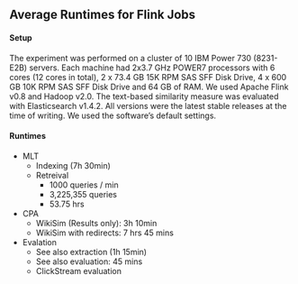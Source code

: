 ## Average Runtimes for Flink Jobs

#### Setup

The experiment was performed on a cluster of 10 IBM Power 730 (8231-E2B) servers. Each machine had 2x3.7 GHz POWER7 processors with 6 cores (12 cores in total), 2 x 73.4 GB 15K RPM SAS SFF Disk Drive, 4 x 600 GB 10K RPM SAS SFF Disk Drive and 64 GB of RAM.
We used Apache Flink v0.8 and Hadoop v2.0. The text-based similarity measure was evaluated with Elasticsearch v1.4.2. All versions were the latest stable releases at the time of writing. We used the software’s default settings.

#### Runtimes

* MLT
    * Indexing (7h 30min)
    * Retreival 
        * 1000 queries / min
        * 3,225,355 queries
        * 53.75 hrs
* CPA 
    * WikiSim (Results only): 3h 10min
    * WikiSim with redirects: 7 hrs 45 mins
* Evalation
    * See also extraction (1h 15min)
    * See also evaluation: 45 mins
    * ClickStream evaluation

